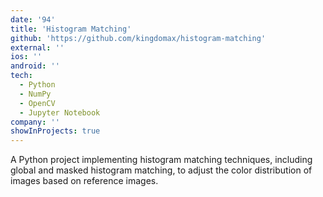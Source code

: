 ```yaml
---
date: '94'
title: 'Histogram Matching'
github: 'https://github.com/kingdomax/histogram-matching'
external: ''
ios: ''
android: ''
tech:
  - Python
  - NumPy
  - OpenCV
  - Jupyter Notebook
company: ''
showInProjects: true
---
```


​A Python project implementing histogram matching techniques, including global and masked histogram matching, to adjust the color distribution of images based on reference images.
